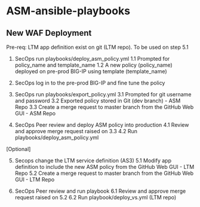 # ASM-ansible-playbooks


## New WAF Deployment

Pre-req: LTM app definition exist on git (LTM repo). To be used on step 5.1

1. SecOps run playbooks/deploy_asm_policy.yml
  1.1 Prompted for policy_name and template_name
  1.2 A new policy (policy_name) deployed on pre-prod BIG-IP using template (template_name)

2. SecOps log in to the pre-prod BIG-IP and fine tune the policy

3. SecOps run playbooks/export_policy.yml
  3.1 Prompted for git username and password
  3.2 Exported policy stored in Git (dev branch) - ASM Repo
  3.3 Create a merge request to master branch from the GitHub Web GUI - ASM Repo

4. SecOps Peer review and deploy ASM policy into production
  4.1 Review and approve merge request raised on 3.3
  4.2 Run playbooks/deploy_asm_policy.yml

[Optional]

5. Secops change the LTM service definition (AS3)
  5.1 Modify app definition to include the new ASM policy from the GitHub Web GUI - LTM Repo
  5.2 Create a merge request to master branch from the GitHub Web GUI - LTM Repo

6. SecOps Peer review and run playbook
  6.1 Review and approve merge request raised on 5.2
  6.2 Run playbook/deploy_vs.yml (LTM repo)


<!-- This is commented out. 
## Existing ASM Deployment

Pre-req: LTM app definition exist on git (IaC). To be used on step 3.3

1. SecOps run playbooks/deploy_asm_policy.yml
  1.1 Prompted for policy_name
  1.2 A new policy (policy_name) deployed on pre-prod BIG-IP using the copy on GitHub (source of truth)

2. SecOps log in to the pre-prod BIG-IP and fine tune the policy

3. SecOps run playbooks/export_policy.yml
  3.1 Prompted for git username and password
  3.2 Exported policy stored in Git (dev branch)
  3.3 Modify app definition (Increment version number) to include the new ASM policy (IaC) from the GitHub Web GUI
  3.4 Create a merge request to master branch from the GitHub Web GUI

4. SecOps Peer review
  4.1 Review and approve merge request raised on 3.4

5. SecOps run playbooks/deploy_asm_app.yml
  5.1 Update the ASM policy on prod BIG-IP
-->